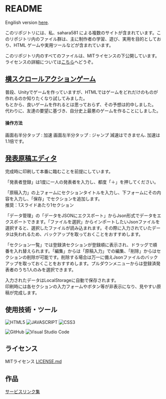 # README

Engilish version [here](https://github.com/sahara581/site/blob/main/README.md).

このリポジトリには、私、sahara581 による複数のサイトが含まれています。このリポジトリ内のファイル群は、主に制作者の学習、遊び、実用を目的としており、HTML ゲームや実用ツールなどが含まれています。

このリポジトリ内のすべてのファイルは、MITライセンスの下公開しています。ライセンスの詳細については[こちら](#chap-license)へどうぞ。

## [横スクロールアクションゲーム](https://sahara581.github.io/site/PlatformerGame/index.html)
普段、Unityでゲームを作っていますが、HTMLではゲームをどれだけのものが作れるのか知りたくなり試してみました。<br>
もとから、良いゲームを作れるとは思っておらず、その予想は的中しました。
代わりに、友達の要望に基づき、自分史上最悪のゲームを作ることにしました。
#### 操作方法
画面右半分タップ : 加速
画面左半分タップ : ジャンプ
減速はできません. 加速は1.1倍です。

## [発表原稿エディタ](https://sahara581.github.io/site/Script/index.html)
完成時に印刷して本番に臨むことを前提にしています。<br>

「発表者登録」は1度に一人の発表者を入力し、都度「＋」を押してください。<br>

「原稿入力」の上フォームにセクションタイトルを入力し、下フォームにその内容を入力し、「保存」でセクションを追加します。<br>
推奨：1スライドあたり1セクション<br>

「データ管理」の「データをJSONにエクスポート」からJson形式でデータをエクスポートできます。「ファイルを選択」からインポートしたいJsonファイルを選択すると、選択したファイルが読み込まれます。その際に入力されていたデータは失われるため、バックアップを取っておくことをおすすめします。

「セクション一覧」では登録済セクションが登録順に表示され、ドラッグで順番を入れ替えられます。「編集」からは「原稿入力」での編集、「削除」からはセクションの削除が可能です。削除する場合は万一に備えJsonファイルのバックアップを取っておくことをおすすめします。プルダウンメニューからは登録済発表者のうち1人のみを選択できます。

入力されたデータはLocalStorageに自動で保存されます。<br>
印刷時には各セクションの入力フォームやボタン等が非表示になり、見やすい原稿が完成します。


## 使用技術・ツール
![HTML5](https://img.shields.io/badge/-HTML5-303030.svg?logo=html5&style=for-the-badge)
![JAVASCRIPT](https://img.shields.io/badge/-Javascript-303030.svg?logo=javascript&style=for-the-badge)
![CSS3](https://img.shields.io/badge/-Css3-303030.svg?logo=css3&style=for-the-badge)

![GitHub](https://img.shields.io/badge/-GitHub-303030.svg?logo=GITHUB&style=for-the-badge)
![Visual Studio Code](https://img.shields.io/badge/-VISUAL_STUDIO_CODE-303030.svg?logo=VSCode&style=for-the-badge)


<a name="chap-license"></a>
## ライセンス
MITライセンス
[LICENSE.md](../main/LICENSE)

## 作品
[サービスリンク集](https://sahara581.github.io/site/services/index.html)

